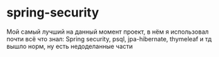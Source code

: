 # spring-security
Мой самый лучший на данный момент проект, 
в нём я использовал почти всё что знал:
Spring security, psql, jpa-hibernate, thymeleaf и тд
вышло норм, ну есть недоделанные части 
